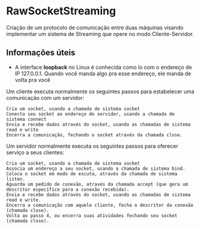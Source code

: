 # RawSocketStreaming
Criação de um protocolo de comunicação entre duas máquinas visando implementar um sistema de Streaming que opere no modo Cliente-Servidor.

## Informações úteis
- A interface **loopback** no Linux é conhecida como lo com o endereço de IP 127.0.0.1. Quando você manda algo pra esse endereço, ele manda de volta pra você

 Um cliente executa normalmente os seguintes passos para estabelecer uma comunicação com um servidor:

    Cria um socket, usando a chamada de sistema socket
    Conecta seu socket ao endereço do servidor, usando a chamada de sistema connect
    Envia e recebe dados através do socket, usando as chamadas de sistema read e write
    Encerra a comunicação, fechando o socket através da chamada close.

Um servidor normalmente executa os seguintes passos para oferecer serviço a seus clientes:

    Cria um socket, usando a chamada de sistema socket
    Associa um endereço a seu socket, usando a chamada de sistema bind.
    Coloca o socket em modo de escuta, através da chamada de sistema listen.
    Aguarda um pedido de conexão, através da chamada accept (que gera um descritor específico para a conexão recebida).
    Envia e recebe dados através do socket, usando as chamadas de sistema read e write.
    Encerra a comunicação com aquele cliente, fecha o descritor da conexão (chamada close).
    Volta ao passo 4, ou encerra suas atividades fechando seu socket (chamada close).

